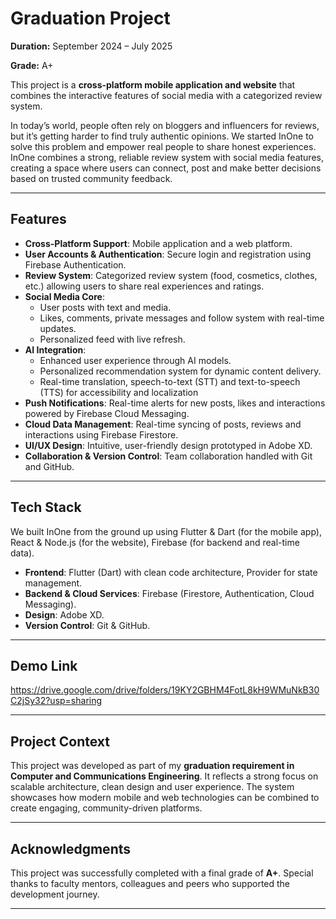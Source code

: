 # Graduation Project

**Duration:** September 2024 – July 2025

**Grade:** A+

This project is a **cross-platform mobile application and website** that combines the interactive features of social media with a categorized review system. 

In today’s world, people often rely on bloggers and influencers for reviews, but it’s getting harder to find truly authentic opinions. We started InOne to solve this problem and empower real people to share honest experiences. InOne combines a strong, reliable review system with social media features, creating a space where users can connect, post and make better decisions based on trusted community feedback.

---

## Features

* **Cross-Platform Support**: Mobile application and a web platform.
* **User Accounts & Authentication**: Secure login and registration using Firebase Authentication.
* **Review System**: Categorized review system (food, cosmetics, clothes, etc.) allowing users to share real experiences and ratings.
* **Social Media Core**:
  * User posts with text and media.
  * Likes, comments, private messages and follow system with real-time updates.
  * Personalized feed with live refresh.
* **AI Integration**: 
  * Enhanced user experience through AI models.
  * Personalized recommendation system for dynamic content delivery.
  * Real-time translation, speech-to-text (STT) and text-to-speech (TTS) for accessibility and localization
* **Push Notifications**: Real-time alerts for new posts, likes and interactions powered by Firebase Cloud Messaging.
* **Cloud Data Management**: Real-time syncing of posts, reviews and interactions using Firebase Firestore.
* **UI/UX Design**: Intuitive, user-friendly design prototyped in Adobe XD.
* **Collaboration & Version Control**: Team collaboration handled with Git and GitHub.

---

## Tech Stack
We built InOne from the ground up using Flutter & Dart (for the mobile app), React & Node.js (for the website), Firebase (for backend and real-time data).
* **Frontend**: Flutter (Dart) with clean code architecture, Provider for state management.
* **Backend & Cloud Services**: Firebase (Firestore, Authentication, Cloud Messaging).
* **Design**: Adobe XD.
* **Version Control**: Git & GitHub.

---

## Demo Link

https://drive.google.com/drive/folders/19KY2GBHM4FotL8kH9WMuNkB30C2jSy32?usp=sharing

---

## Project Context

This project was developed as part of my **graduation requirement in Computer and Communications Engineering**.
It reflects a strong focus on scalable architecture, clean design and user experience. The system showcases how modern mobile and web technologies can be combined to create engaging, community-driven platforms.

---

## Acknowledgments

This project was successfully completed with a final grade of **A+**.
Special thanks to faculty mentors, colleagues and peers who supported the development journey.

---
